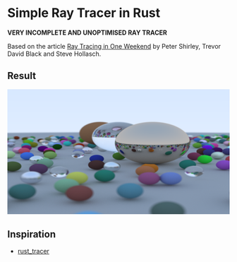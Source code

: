 # Simple Ray Tracer in Rust

**VERY INCOMPLETE AND UNOPTIMISED RAY TRACER**

Based on the article [Ray Tracing in One Weekend](https://raytracing.github.io/books/RayTracingInOneWeekend.html) by Peter Shirley, Trevor David Black and Steve Hollasch.

## Result
![image](./showcase.png)

## Inspiration

- [rust_tracer](https://github.com/AlDu2407/rust_tracer)